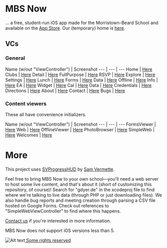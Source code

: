 # MBS Now

... a free, student-run iOS app made for the Morristown-Beard School and available on the [App Store](http://gdyer.de/appstore). Our (temporary) home is [here](htttp://gdyer.de).

## VCs
### General
Name (w/out "ViewController") | Screenshot
--- | --- | ---
Home | [Here](http://gdyer.de/code/assets/screenshots/HomeVC.png)
Clubs | [Here](http://gdyer.de/code/assets/screenshots/ClubsVC.png)
Detail | [Here](http://gdyer.de/code/assets/screenshots/DetailVC.png)
FullPurpose | [Here](http://gdyer.de/code/assets/screenshots/fullpurpose.png)
RSVP | [Here](http://gdyer.de/code/assets/screenshots/rsvp.png)
Explore | [Here](http://gdyer.de/code/assets/screenshots/ExploreVC.png)
Settings | [Here](http://gdyer.de/code/assets/screenshots/SettingsVC.png)
Lunch | [Here](http://gdyer.de/code/assets/screenshots/LunchVC.png)
Forms | [Here](http://gdyer.de/code/assets/screenshots/FormsVC.png)
Data | [Here](http://gdyer.de/code/assets/screenshots/DataVC.png)
Offline | [Here](http://gdyer.de/code/assets/screenshots/offline.png)
Info | [Here](http://gdyer.de/code/assets/screenshots/info.png)
EA | [Here](http://gdyer.de/code/assets/screenshots/distinctions.png)
Widget | [Here](http://gdyer.de/code/assets/screenshots/widget.png)
Cal | [Here](http://gdyer.de/code/assets/screenshots/cal.png)
Data | [Here](http://gdyer.de/code/assets/screenshots/data.png)
Credentials | [Here](http://gdyer.de/code/assets/screenshots/credentials.png)
Directions | [Here](http://gdyer.de/code/assets/screenshots/directions.png)
About | [Here](http://gdyer.de/code/assets/screenshots/about.png)
Contact | [Here](http://gdyer.de/code/assets/screenshots/contact.png)
Bugs | [Here](http://gdyer.de/code/assets/screenshots/bugs.png)

### Content viewers
These all have convenience initializers.

Name (w/out "ViewController") | Screenshot
--- | --- | ---
FormsViewer | [Here](http://gdyer.de/code/assets/screenshots/formsviewer.png)
Web | [Here](http://gdyer.de/code/assets/screenshots/WebVC.png)
OfflineViewer | [Here](http://gdyer.de/code/assets/screenshots/offlineviewer.png)
PhotoBrowser | [Here](http://gdyer.de/code/assets/screenshots/photobrowser.png)
SimpleWeb | [Here](http://gdyer.de/code/assets/screenshots/simpleweb.png)
Welcomes | [Here](http://gdyer.de/code/assets/screenshots/welcomes.png)

# More
This project uses [SVProgressHUD](https://github.com/samvermette/SVProgressHUD) by [Sam Vermette](http://samvermette.com/).

Feel free to bring MBS Now to your own school—you'll need a web server to host some live content, and that's about it (short of customizing this repository, of course)! Search for "gdyer.de" in the xcodeproj file to find where we're talking to live data (through PHP or just downloading files). We also handle bug reports and meeting creation through parsing a CSV file hosted on Google Forms. Check out references to "SimpleWebViewController" to find where this happens.

[Contact us](mailto:g@gdyer.de) if you're interested in more information.

MBS Now does not support iOS versions less than 5.

![Alt text](http://i.creativecommons.org/l/by-nc-sa/3.0/80x15.png)[   Some rights reserved](http://creativecommons.org/licenses/by-nc-sa/3.0/deed.en_US)

